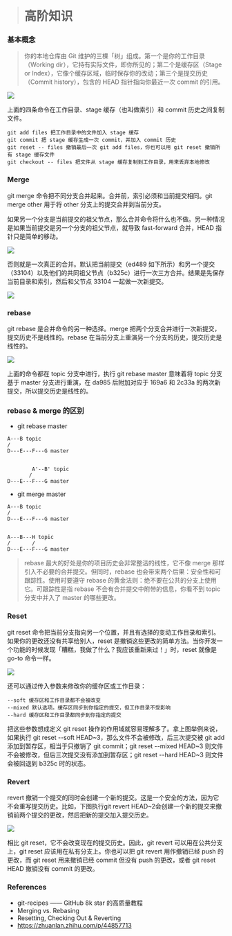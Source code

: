 > # 高阶知识
### 基本概念
> 你的本地仓库由 Git 维护的三棵「树」组成。第一个是你的工作目录（Working dir），它持有实际文件，即你所见的；第二个是缓存区（Stage or Index），它像个缓存区域，临时保存你的改动；第三个是提交历史（Commit history），包含的 HEAD 指针指向你最近一次 commit 的引用。

![](../_media/merge01.jpg '')  

上面的四条命令在工作目录、stage 缓存（也叫做索引）和 commit 历史之间复制文件。
```
git add files 把工作目录中的文件加入 stage 缓存
git commit 把 stage 缓存生成一次 commit，并加入 commit 历史
git reset -- files 撤销最后一次 git add files，你也可以用 git reset 撤销所有 stage 缓存文件
git checkout -- files 把文件从 stage 缓存复制到工作目录，用来丢弃本地修改
```

### Merge

git merge 命令把不同分支合并起来。合并前，索引必须和当前提交相同。git merge other 用于将 other 分支上的提交合并到当前分支。

如果另一个分支是当前提交的祖父节点，那么合并命令将什么也不做。另一种情况是如果当前提交是另一个分支的祖父节点，就导致 fast-forward 合并，HEAD 指针只是简单的移动。

![](../_media/merge02.jpg)  

否则就是一次真正的合并。默认把当前提交（ed489 如下所示）和另一个提交（33104）以及他们的共同祖父节点（b325c）进行一次三方合并。结果是先保存当前目录和索引，然后和父节点 33104 一起做一次新提交。

![](../_media/merge03.jpg)

### rebase

git rebase 是合并命令的另一种选择。merge 把两个分支合并进行一次新提交，提交历史不是线性的。rebase 在当前分支上重演另一个分支的历史，提交历史是线性的。

![](../_media/rebase.jpg)

上面的命令都在 topic 分支中进行，执行 git rebase master 意味着将 topic 分支基于 master 分支进行重演，在 da985 后附加对应于 169a6 和 2c33a 的两次新提交，所以提交历史是线性的。

### rebase & merge 的区别

- git rebase master  

```
A---B topic
/
D---E---F---G master


        A'--B' topic
       /
D---E---F---G master
```
- git merge master

```
A---B topic
/
D---E---F---G master


A---B---H topic
/       /
D---E---F---G master
```
> rebase 最大的好处是你的项目历史会非常整洁的线性，它不像 merge 那样引入不必要的合并提交。但同时，rebase 也会带来两个后果：安全性和可跟踪性。使用时要遵守 rebase 的黄金法则：绝不要在公共的分支上使用它。可跟踪性是指 rebase 不会有合并提交中附带的信息，你看不到 topic 分支中并入了 master 的哪些更改。

### Reset

git reset 命令把当前分支指向另一个位置，并且有选择的变动工作目录和索引。如果你的更改还没有共享给别人，reset 是撤销这些更改的简单方法。当你开发一个功能的时候发现「糟糕，我做了什么？我应该重新来过！」时，reset 就像是 go-to 命令一样。

![](../_media/reset.jpg)

还可以通过传入参数来修改你的缓存区或工作目录：
```
--soft 缓存区和工作目录都不会被改变
--mixed 默认选项。缓存区同步到你指定的提交，但工作目录不受影响
--hard 缓存区和工作目录都同步到你指定的提交
```
把这些参数想成定义 git reset 操作的作用域就容易理解多了。拿上图举例来说，如果执行 git reset \--soft HEAD~3，那么文件不会被修改，后三次提交被 git add 添加到暂存区，相当于只撤销了 git commit；git reset \--mixed HEAD~3 则文件不会被修改，但后三次提交没有添加到暂存区；git reset \--hard HEAD~3 则文件会被回退到 b325c 时的状态。

### Revert

revert 撤销一个提交的同时会创建一个新的提交。这是一个安全的方法，因为它不会重写提交历史。比如，下图执行git revert HEAD~2会创建一个新的提交来撤销前两个提交的更改，然后把新的提交加入提交历史。

![](../_media/revert.jpg)

相比 git reset，它不会改变现在的提交历史。因此，git revert 可以用在公共分支上，git reset 应该用在私有分支上。你也可以把 git revert 用作撤销已经 push 的更改，而 git reset 用来撤销已经 commit 但没有 push 的更改，或者 git reset HEAD 撤销没有 commit 的更改。

### References
- git-recipes —— GitHub 8k star 的高质量教程
- Merging vs. Rebasing
- Resetting, Checking Out & Reverting
- https://zhuanlan.zhihu.com/p/44857713
